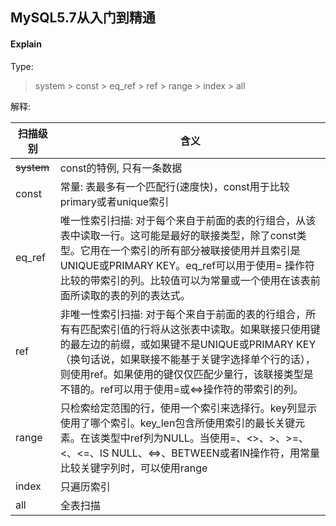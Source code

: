 ## MySQL5.7从入门到精通

#### Explain
Type: 

> system > const > eq_ref > ref > range > index > all

解释:

|扫描级别|含义|
|---|---|
|~~system~~|const的特例, 只有一条数据|
|const|常量: 表最多有一个匹配行(速度快)，const用于比较primary或者unique索引|
|eq_ref|唯一性索引扫描: 对于每个来自于前面的表的行组合，从该表中读取一行。这可能是最好的联接类型，除了const类型。它用在一个索引的所有部分被联接使用并且索引是UNIQUE或PRIMARY KEY。eq_ref可以用于使用= 操作符比较的带索引的列。比较值可以为常量或一个使用在该表前面所读取的表的列的表达式。|
|ref|非唯一性索引扫描: 对于每个来自于前面的表的行组合，所有有匹配索引值的行将从这张表中读取。如果联接只使用键的最左边的前缀，或如果键不是UNIQUE或PRIMARY KEY（换句话说，如果联接不能基于关键字选择单个行的话），则使用ref。如果使用的键仅仅匹配少量行，该联接类型是不错的。ref可以用于使用=或<=>操作符的带索引的列。|
|range|只检索给定范围的行，使用一个索引来选择行。key列显示使用了哪个索引。key_len包含所使用索引的最长关键元素。在该类型中ref列为NULL。当使用=、<>、>、>=、<、<=、IS NULL、<=>、BETWEEN或者IN操作符，用常量比较关键字列时，可以使用range|
|index|只遍历索引|
|all|全表扫描|